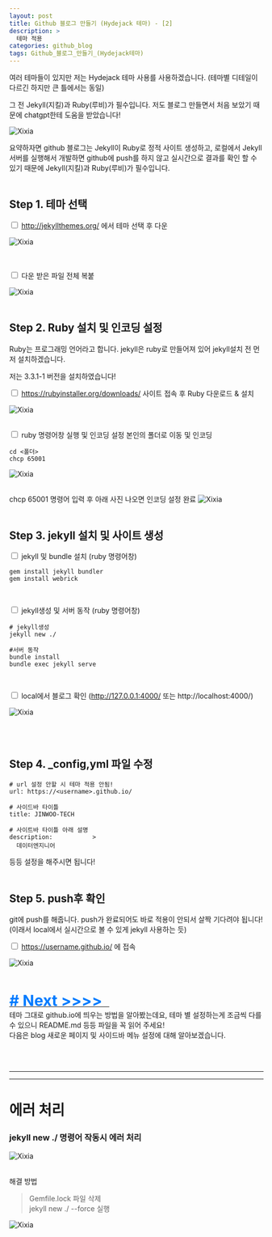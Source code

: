 ```yaml
---
layout: post
title: Github 블로그 만들기 (Hydejack 테마) - [2]
description: >
  테마 적용
categories: github_blog
tags: Github_블로그_만들기_(Hydejack테마)
---
```

여러 테마들이 있지만 저는 Hydejack 테마 사용를 사용하겠습니다.
(테마별 디테일이 다르긴 하지만 큰 틀에서는 동일)

그 전 Jekyll(지킬)과 Ruby(루비)가 필수입니다.
저도 블로그 만들면서 처음 보았기 때문에 chatgpt한테 도움을 받았습니다!

![Xixia](/assets/images/github_blog/20240816jekyllruby.png)

요약하자면 github 블로그는 Jekyll이 Ruby로 정적 사이트 생성하고, 로컬에서 Jekyll 서버를 실행해서 개발하면 github에 push를
하지 않고 실시간으로 결과를 확인 할 수 있기 때문에 Jekyll(지킬)과 Ruby(루비)가 필수입니다.
<br><br>

<h2>
    <span class = "jjw_h2_style">Step 1. 테마 선택</span>
</h2>

<input type="checkbox"> http://jekyllthemes.org/ 에서 테마 선택 후 다운

![Xixia](/assets/images/github_blog/20240816hydejackdownload.png)

<br><br>
<input type="checkbox"> 다운 받은 파일 전체 복붙 

![Xixia](/assets/images/github_blog/20240816hydejackpaste.png)
<br><br>

<h2>
    <span class = "jjw_h2_style">Step 2. Ruby 설치 및 인코딩 설정</span>
</h2>

Ruby는 프로그래밍 언어라고 합니다. jekyll은 ruby로 만들어져 있어 jekyll설치 전 먼저 설치하겠습니다.

저는 3.3.1-1 버전을 설치하였습니다!

<input type="checkbox"> https://rubyinstaller.org/downloads/ 사이트 접속 후 Ruby 다운로드 & 설치

![Xixia](/assets/images/github_blog/20240816rubydown.png)
<br><br>

<input type="checkbox"> ruby 명령어창 실행 및 인코딩 설정
본인의 폴더로 이동 및 인코딩

```
cd <폴더>
chcp 65001
```
![Xixia](/assets/images/github_blog/20240816rubycmdstart.png)
<br><br>

chcp 65001 명령어 입력 후 아래 사진 나오면 인코딩 설정 완료
![Xixia](/assets/images/github_blog/20240816rubyencoding.png)
<br><br>

<h2>
    <span class = "jjw_h2_style">Step 3. jekyll 설치 및 사이트 생성 </span>
</h2>

<input type="checkbox"> jekyll 및 bundle 설치 (ruby 명령어창)

```
gem install jekyll bundler
gem install webrick
```
<br>

<input type="checkbox"> jekyll생성 및 서버 동작 (ruby 명령어창)

```
# jekyll생성
jekyll new ./
 
#서버 동작
bundle install
bundle exec jekyll serve
```
<br>

<input type="checkbox"> local에서 블로그 확인 (http://127.0.0.1:4000/ 또는 http://localhost:4000/)

![Xixia](/assets/images/github_blog/20240816localhoststart.png)

<br><br>

<h2>
    <span class = "jjw_h2_style">Step 4. _config,yml 파일 수정 </span>
</h2>

```
# url 설정 안할 시 테마 적용 안됨!
url: https://<username>.github.io/

# 사이드바 타이틀 
title: JINWOO-TECH

# 사이트바 타이틀 아래 설명
description:           >
  데이터엔지니어 
```
등등 설정을 해주시면 됩니다!
<br><br>

<h2>
    <span class = "jjw_h2_style">Step 5. push후 확인 </span>
</h2>

git에 push를 해줍니다. push가 완료되어도 바로 적용이 안되서 살짝 기다려야 됩니다! (이래서 local에서 실시간으로 볼 수 있게 jekyll 사용하는 듯) 
<br>

<input type="checkbox"> https://username.github.io/ 에 접속

![Xixia](/assets/images/github_blog/20240816firststatepage.png)

<br><br>
<a href="{{ site.baseurl }}/github_blog/2024/08/16/githubblog3.html">
<span style="font-weight: bold; color: #007bff; font-size: 30px;"># Next &gt;&gt;&gt;&gt;&nbsp;&nbsp;  </span>
</a>
<br>
테마 그대로 github.io에 띄우는 방법을 알아봤는데요, 테마 별 설정하는게 조금씩 다를 수 있으니 README.md 등등 파일을 꼭 읽어 주세요! 
<br> 다음은 blog 새로운 페이지 및 사이드바 메뉴 설정에 대해 알아보겠습니다.

<br><br>

<hr style="border-width:1px 0 0 0; border-color:#000;">
<hr style="border-width:1px 0 0 0; border-color:#000;">

# 에러 처리 
### jekyll new ./  명령어 작동시 에러 처리 
![Xixia](/assets/images/github_blog/20240816jekyllnewerror.png)
<br><br>

해결 방법
> Gemfile.lock 파일 삭제 <br>
> jekyll new ./ --force 실행

![Xixia](/assets/images/github_blog/20240816jekyllnewerror2.png)
